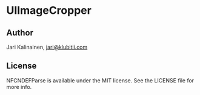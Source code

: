 # UIImageCropper


## Author

Jari Kalinainen, jari@klubitii.com

## License

NFCNDEFParse is available under the MIT license. See the LICENSE file for more info.
